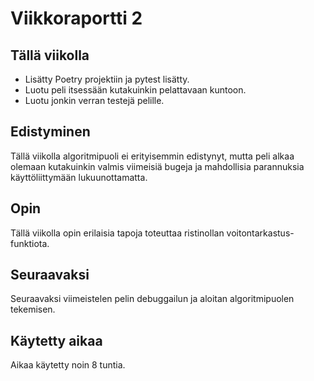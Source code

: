 # Viikkoraportti 2

## Tällä viikolla
- Lisätty Poetry projektiin ja pytest lisätty.
- Luotu peli itsessään kutakuinkin pelattavaan kuntoon.
- Luotu jonkin verran testejä pelille.

## Edistyminen

Tällä viikolla algoritmipuoli ei erityisemmin edistynyt, mutta peli alkaa olemaan kutakuinkin valmis viimeisiä bugeja ja mahdollisia parannuksia käyttöliittymään lukuunottamatta.

## Opin

Tällä viikolla opin erilaisia tapoja toteuttaa ristinollan voitontarkastus-funktiota.

## Seuraavaksi

Seuraavaksi viimeistelen pelin debuggailun ja aloitan algoritmipuolen tekemisen.

## Käytetty aikaa

Aikaa käytetty noin 8 tuntia.